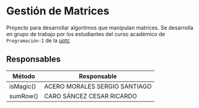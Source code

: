# Gestión de Matrices

Proyecto para desarrollar algoritmos que manipulan matrices. Se desarrolla en grupo de trabajo por los estudiantes del curso académico de `Programación-I` de la [uptc](https://www.uptc.edu.co)

## Responsables 

|Método|Responsable|
|------|-----------|
|isMagic()|ACERO MORALES SERGIO SANTIAGO|
|sumRow()|CARO SÁNCEZ CESAR RICARDO|

